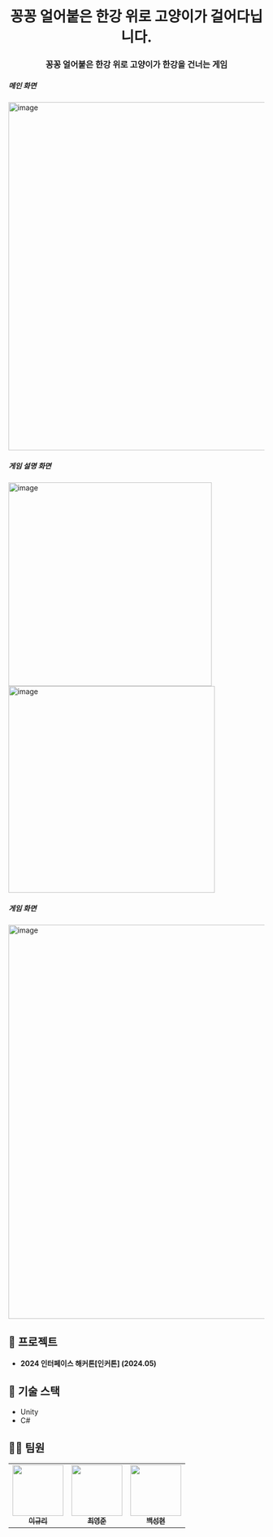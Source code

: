 <h1 align="center"> 꽁꽁 얼어붙은 한강 위로 고양이가 걸어다닙니다. </h1>



<h3 align="center">꽁꽁 얼어붙은 한강 위로 고양이가 한강을 건너는 게임</h3>

<h5 align="left">메인 화면</h3>
<img width="684" alt="image" src="https://github.com/kkongkkong-hangang/.github/assets/77824364/5a03afa5-30b9-4a38-b5a1-1c9de2d21792">

<h5 align="left">게임 설명 화면</h3>
<img width="400" alt="image" src="https://github.com/kkongkkong-hangang/.github/assets/77824364/c34d0506-dade-4c39-a2a2-be7b1b5b8c0e">
<img width="406" alt="image" src="https://github.com/kkongkkong-hangang/.github/assets/77824364/7e9116c7-853c-45ea-9406-9bf6bbf27596">

<h5 align="left">게임 화면</h3>
<img width="774" alt="image" src="https://github.com/kkongkkong-hangang/.github/assets/77824364/83728c0e-5e1b-43fe-b0f7-4a7a5a643896">




</br>

## 🎉 프로젝트

- **2024 인터페이스 해커톤[인커톤] (2024.05)** 


## 🌈 기술 스택

- Unity
- C#

## 👩‍💻 팀원

<table>
  <tr>
     <td align="center"><a href="https://github.com/cu29635"><img src="https://github.com/cu29635.png" width="100px;" alt=""/><br/><sub><b>이규리</b></sub></a><br/></td>
<!--      <td align="center"><a href="https://github.com/Seohyun-0206"><img src="https://github.com/Seohyun-0206.png" width="100px;" alt=""/><br/><sub><b>임영빈</b></sub></a><br/></td> -->
     <td align="center"><a href="https://github.com/chldudwns"><img src="https://github.com/chldudwns.png" width="100px;" alt=""/><br/><sub><b>최영준</b></sub></a><br/></td>
     <td align="center"><a href="https://github.com/backcastleh"><img src="https://github.com/backcastleh.png" width="100px;" alt=""/><br/><sub><b>백성현</b></sub></a><br/></td>
  </tr>
</table>

